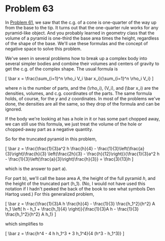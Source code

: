 # Problem 63 #

In [Problem 61][1], we saw that the c.g. of a cone is one-quarter of the way up from the base to the tip. It turns out that the one-quarter rule works for any pyramid-like object. And you probably learned in geometry class that the volume of a pyramid is one-third the base area times the height, regardless of the shape of the base. We'll use these formulas and the concept of negative space to solve this problem.

We've seen in several problems how to break up a complex body into several simpler bodies and combine their volumes and centers of gravity to get the c.g. of the complex shape. The usual formula is

\[ \bar x = \frac{\sum_{i=1}^n \rho_i V_i \bar x_i}{\sum_{i=1}^n \rho_i V_i} \]

where *n* is the number of parts, and the \(\rho_i\), \(V_i\), and \(\bar x_i\) are the densities, volumes, and c.g. coordinates of the parts. The same formula holds, of course, for the *y* and *z* coordinates. In most of the problems we've done, the densities are all the same, so they drop of the formula and can be ignored.

If the body we're looking at has a hole in it or has some part chopped away, we can still use this formula, we just treat the volume of the hole or chopped-away part as a negative quantity.

So for the truncated pyramid in this problem,

\[ \bar z = \frac{\frac{1}{3}a^2 h \frac{h}{4} - \frac{1}{3}\left(\frac{a}{3}\right)\frac{h}{3} \left(\frac{2h}{3} - \frac{h}{12}\right)}{\frac{1}{3}a^2 h - \frac{1}{3}\left(\frac{a}{3}\right)\frac{h}{3}} = \frac{3}{13}h \]

which is the answer to part a).

For part b), we'll call the base area *A*, the height of the full pyramid *h*, and the height of the truncated part \(h_1\). (No, I would not have used this notation if I hadn't peeked the back of the book to see what symbols Den Hartog used.)  For this generalized problem,

\[ \bar z = \frac{\frac{1}{3}A h \frac{h}{4} - \frac{1}{3} \frac{h_1^2}{h^2} A h_1 \left( h - h_1 + \frac{h_1}{4} \right)}{\frac{1}{3}A h - \frac{1}{3} \frac{h_1^2}{h^2} A h_1} \]

which simplifies to 

\[ \bar z = \frac{h^4 - 4 h h_1^3 + 3 h_1^4}{4 (h^3 - h_1^3)}  \]




[1]: problem061.html
[2]: problem059.html

